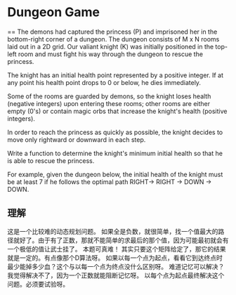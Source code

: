 # Dungeon Game
==
The demons had captured the princess (P) and imprisoned her in the bottom-right corner of a dungeon. The dungeon consists of M x N rooms laid out in a 2D grid. Our valiant knight (K) was initially positioned in the top-left room and must fight his way through the dungeon to rescue the princess.

The knight has an initial health point represented by a positive integer. If at any point his health point drops to 0 or below, he dies immediately.

Some of the rooms are guarded by demons, so the knight loses health (negative integers) upon entering these rooms; other rooms are either empty (0's) or contain magic orbs that increase the knight's health (positive integers).

In order to reach the princess as quickly as possible, the knight decides to move only rightward or downward in each step.


Write a function to determine the knight's minimum initial health so that he is able to rescue the princess.

For example, given the dungeon below, the initial health of the knight must be at least 7 if he follows the optimal path RIGHT-> RIGHT -> DOWN -> DOWN.

## 理解
这是一个比较难的动态规划问题。
如果全是负数，就很简单，找一个值最大的路径就好了。由于有了正数，那就不能简单的求最后的那个值，因为可能最初就会有一个极低的值让武士挂了。
本题可真难！
其实只要这个矩阵给定了，那它的结果就是一定的。有点像那个D算法呀。
如果以每一个点为起点，看看它到达终点时最少能掉多少血？这个与以每一个点为终点没什么区别呀。
难道记忆可以解决？我觉得解决不了，因为一个正数就能阻断记忆呀。
以每个点为起点最终解决这个问题。必须要试验呀。